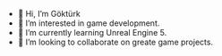 - 👋 Hi, I’m Göktürk
- 👀 I’m interested in game development.
- 🌱 I’m currently learning Unreal Engine 5.
- 💞️ I’m looking to collaborate on greate game projects.
